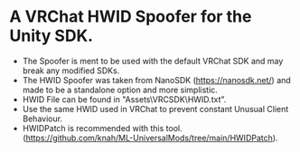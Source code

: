 # A VRChat HWID Spoofer for the Unity SDK.
- The Spoofer is ment to be used with the default VRChat SDK and may break any modified SDKs.
- The HWID Spoofer was taken from NanoSDK (https://nanosdk.net/) and made to be a standalone option and more simplistic.
- HWID File can be found in "Assets\VRCSDK\HWID.txt".
- Use the same HWID used in VRChat to prevent constant Unusual Client Behaviour.
- HWIDPatch is recommended with this tool. (https://github.com/knah/ML-UniversalMods/tree/main/HWIDPatch).
